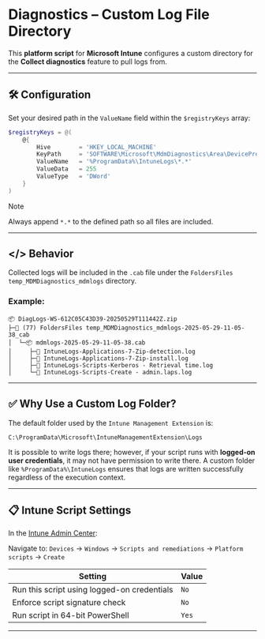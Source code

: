 # Diagnostics – Custom Log File Directory

This **platform script** for **Microsoft Intune** configures a custom directory for the **Collect diagnostics** feature to pull logs from.

---

## 🛠️ Configuration

Set your desired path in the `ValueName` field within the `$registryKeys` array:

```powershell
$registryKeys = @(
    @{
        Hive        = 'HKEY_LOCAL_MACHINE'
        KeyPath     = 'SOFTWARE\Microsoft\MdmDiagnostics\Area\DeviceProvisioning\FileEntry'
        ValueName   = '%ProgramData%\IntuneLogs\*.*'
        ValueData   = 255
        ValueType   = 'DWord'
    }
)
```

> [!Note]
> Always append `*.*` to the defined path so all files are included.

---

## </> Behavior

Collected logs will be included in the `.cab` file under the `FoldersFiles temp_MDMDiagnostics_mdmlogs` directory.

### Example:

```
📦 DiagLogs-WS-612C05C43D39-20250529T111442Z.zip   
├─📁 (77) FoldersFiles temp_MDMDiagnostics_mdmlogs-2025-05-29-11-05-38_cab
│  └─📦 mdmlogs-2025-05-29-11-05-38.cab
│     ├─📄 IntuneLogs-Applications-7-Zip-detection.log
│     ├─📄 IntuneLogs-Applications-7-Zip-install.log
│     ├─📄 IntuneLogs-Scripts-Kerberos - Retrieval time.log
│     └─📄 IntuneLogs-Scripts-Create - admin.laps.log
```

---

## ✅ Why Use a Custom Log Folder?

The default folder used by the  `Intune Management Extension` is:

```
C:\ProgramData\Microsoft\IntuneManagementExtension\Logs
```
It is possible to write logs there; however, if your script runs with **logged-on user credentials**, it may not have permission to write there. A custom folder like `%ProgramData%\IntuneLogs` ensures that logs are written successfully regardless of the execution context.

---

## 📋 Intune Script Settings

In the [Intune Admin Center](https://intune.microsoft.com):

Navigate to:
`Devices` → `Windows` → `Scripts and remediations` → `Platform scripts` → `Create`

| Setting                                     | Value |
| ------------------------------------------- | ----- |
| Run this script using logged-on credentials | `No`  |
| Enforce script signature check              | `No`  |
| Run script in 64-bit PowerShell             | `Yes` |

---
